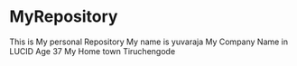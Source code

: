 # MyRepository
This is My personal Repository
My name is yuvaraja
My Company Name in LUCID
Age 37
My Home town Tiruchengode

